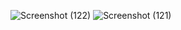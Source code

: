![Screenshot (122)](https://user-images.githubusercontent.com/67438038/112625378-d234ba00-8e54-11eb-864d-a117593f8850.png)
![Screenshot (121)](https://user-images.githubusercontent.com/67438038/112625319-bf21ea00-8e54-11eb-8030-acf05f77ed9d.png)
